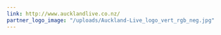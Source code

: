 ```yaml
---
link: http://www.aucklandlive.co.nz/
partner_logo_image: "/uploads/Auckland-Live_logo_vert_rgb_neg.jpg"
---
```


